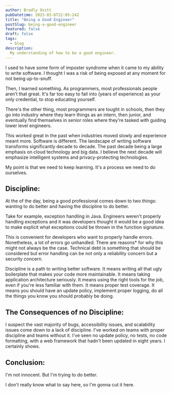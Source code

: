 ```yaml
---
author: Bradly Ovitt
pubDatetime: 2023-03-6T22:05:24Z
title: "Being a Good Engineer"
postSlug: being-a-good-engineer
featured: false
draft: false
tags:
  - blog
description:
  My understanding of how to be a good engineer.
---
```


I used to have some form of imposter syndrome when it came to my ability to write software. I thought I was a risk of being exposed at any moment for not being up-to-snuff.

Then, I learned something. As programmers, most professionals people aren't that great. It's far too easy to fall into (years of experience) as your only credential, to stop educating yourself.

There's the other thing, most programmers are tought in schools, then they go into industry where they learn things as an intern, then junior, and eventually find themselves in senior roles where they're tasked with guiding lower level engineers.

This worked great in the past when industries moved slowly and experience meant more. Software is different. The landscape of writing software transforms significantly decade to decade. The past decade being a large emphasis on cloud technology and big data. I believe the next decade will emphasize intelligent systems and privacy-protecting technologies.

My point is that we need to keep learning. It's a process we need to do ourselves.

## Discipline:

At the of the day, being a good professional comes down to two things: wanting to do better and having the discipline to do better.

Take for example, exception handling in Java. Engineers weren't properly handling exceptions and it was developers thought it would be a good idea to make explicit what exceptions could be thrown in the function signature.

This is convenient for developers who want to properly handle errors. Nonetheless, a lot of errors go unhandled. There are reasons* for why this might not always be the case. Technical debt is something that should be considered but error handling can be not only a reliability concern but a security concern. 

Discipline is a path to writing better software. It means writing all that ugly boilerplate that makes your code more maintainable. It means taking application architecture seriously. It means using the right tools for the job, even if you're less familiar with them. It means proper test coverage. It means you should have an update policy, implement proper logging, do all the things you know you should probably be doing.

## The Consequences of no Discipline:

I suspect the vast majority of bugs, accessibility issues, and scalability issues come down to a lack of discipline. I've worked on teams with proper discipline and teams without it. I've seen no update policy, no tests, no code formatting, with a web framework that hadn't been updated in eight years. I certainly shows.

## Conclusion:

I'm not innocent. But I'm trying to do better.

I don't really know what to say here, so I'm gonna cut it here.